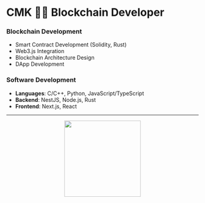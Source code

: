 # CMK 👨‍💻 Blockchain Developer

### Blockchain Development
- Smart Contract Development (Solidity, Rust)
- Web3.js Integration
- Blockchain Architecture Design
- DApp Development

### Software Development
- **Languages**: C/C++, Python, JavaScript/TypeScript
- **Backend**: NestJS, Node.js, Rust
- **Frontend**: Next.js, React

---

<div align="center">
 <img height="200em" src="https://github-readme-stats.vercel.app/api?username=CMK-13&show_icons=true&theme=dark&count_private=true&hide_border=true"/>
</div>
